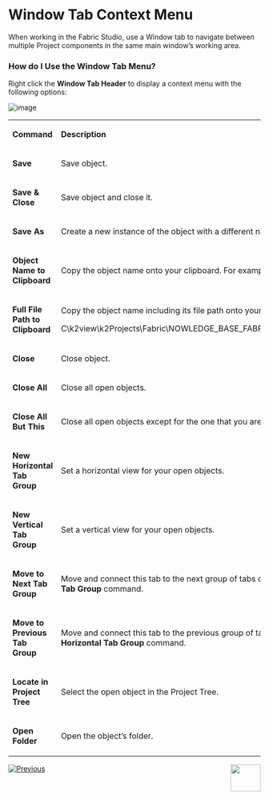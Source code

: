 # Window Tab Context Menu

When working in the Fabric Studio, use a Window tab to navigate between multiple Project components in the same main window’s working area.

### How do I Use the Window Tab Menu?
Right click the **Window Tab Header** to display a context menu with the following options:

![image](https://github.com/k2view-academy/K2View-Academy/blob/master/articles/04_fabric_studio/images/04_02_window_tab_header.png)

<table>
<tbody>
<tr>
<td width="500pxl">
<p><strong>Command</strong></p>
</td>
<td width="500pxl">
<p><strong>Description</strong></p>
</td>
</tr>
<tr>
<td width="500pxl">
<p><strong>Save</strong></p>
</td>
<td width="500pxl">
<p>Save object.</p>
</td>
</tr>
<tr>
<td width="500pxl">
<p><strong>Save &amp; Close</strong></p>
</td>
<td width="500pxl">
<p>Save object and close it.</p>
</td>
</tr>
<tr>
<td width="500pxl">
<p><strong>Save As</strong></p>
</td>
<td width="500pxl">
<p>Create a new instance of the object with a different name.</p>
</td>
</tr>
<tr>
<td width="500pxl">
<p><strong>Object Name to Clipboard</strong></p>
</td>
<td width="500pxl">
<p>Copy the object name onto your clipboard. For example: Schema Name.</p>
</td>
</tr>
<tr>
<td width="500pxl">
<p><strong>Full File Path to Clipboard</strong></p>
</td>
<td width="500pxl">
<p>Copy the object name including its file path onto your clipboard. For example:</p>
<p>C\k2view\k2Projects\Fabric\NOWLEDGE_BASE_FABRIC_PROJECT\Implementation\LogicalUnits\Customer\vdb.k2vdb.xml.</p>
</td>
</tr>
<tr>
<td width="500pxl">
<p><strong>Close</strong></p>
</td>
<td width="500pxl">
<p>Close object.</p>
</td>
</tr>
<tr>
<td width="500pxl">
<p><strong>Close All</strong></p>
</td>
<td width="500pxl">
<p>Close all open objects.</p>
</td>
</tr>
<tr>
<td width="500pxl">
<p><strong>Close All But This</strong></p>
</td>
<td style="width: 49.309%;">
<p>Close all open objects except for the one that you are working on.</p>
</td>
</tr>
<tr>
<td width="500pxl">
<p><strong>New Horizontal Tab Group</strong></p>
</td>
<td width="500pxl">
<p>Set a horizontal view for your open objects.</p>
</td>
</tr>
<tr>
<td width="500pxl">
<p><strong>New Vertical Tab Group</strong></p>
</td>
<td width="500pxl">
<p>Set a vertical view for your open objects.</p>
</td>
</tr>
<tr>
<td width="500pxl">
<p><strong>Move to Next Tab Group</strong></p>
</td>
<td width="500pxl">
<p>Move and connect this tab to the next group of tabs on the screen. This option is available once using the <strong>New Vertical Tab Group</strong> command.</p>
</td>
</tr>
<tr>
<td width="500pxl">
<p><strong>Move to Previous Tab Group</strong></p>
</td>
<td width="500pxl">
<p>Move and connect this tab to the previous group of tabs on the screen. This option is available once using <strong>New Horizontal Tab Group</strong> command.</p>
</td>
</tr>
<tr>
<td width="500pxl">
<p><strong>Locate in Project Tree</strong></p>
</td>
<td width="500pxl">
<p>Select the open object in the Project Tree.</p>
</td>
</tr>
<tr>
<td width="500pxl">
<p><strong>Open Folder</strong></p>
</td>
<td width="500pxl">
<p>Open the object&rsquo;s folder.</p>
</td>
</tr>
</tbody>
</table>
 
[![Previous](https://github.com/k2view-academy/K2View-Academy/blob/master/articles/images/Previous.png)](https://github.com/k2view-academy/K2View-Academy/blob/master/articles/04_fabric_studio/01_UI_components_and_menus.md)[<img align="right" width="60" height="54" src="https://github.com/k2view-academy/K2View-Academy/blob/master/articles/images/Next.png">](https://github.com/k2view-academy/K2View-Academy/blob/master/articles/04_fabric_studio/03_diagram_and_toolbars.md)
